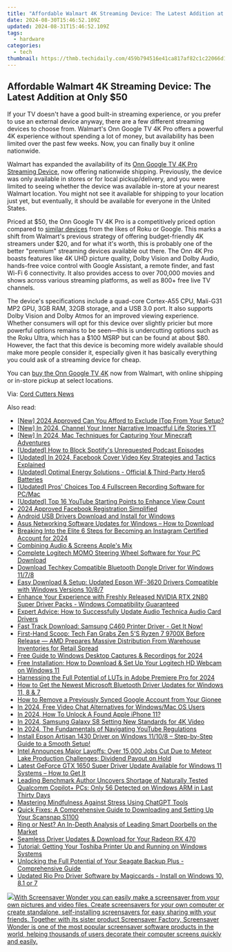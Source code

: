 ```yaml
---
title: "Affordable Walmart 4K Streaming Device: The Latest Addition at Only $50"
date: 2024-08-30T15:46:52.109Z
updated: 2024-08-31T15:46:52.109Z
tags:
  - hardware
categories:
  - tech
thumbnail: https://thmb.techidaily.com/459b794516e41ca817af82c1c22066d193c455f4891dd7a8e040210befb5bf6c.jpg
---
```


## Affordable Walmart 4K Streaming Device: The Latest Addition at Only $50

If your TV doesn't have a good built-in streaming experience, or you prefer to use an external device anyway, there are a few different streaming devices to choose from. Walmart's Onn Google TV 4K Pro offers a powerful 4K experience without spending a lot of money, but availability has been limited over the past few weeks. Now, you can finally buy it online nationwide.

 Walmart has expanded the availability of its [Onn Google TV 4K Pro Streaming Device](https://www.walmart.com/ip/onn-Google-TV-4K-Pro-Streaming-Device-New-2024-4K-UHD-resolution-Dolby-Vision-Dolby-ATMOS-Hands-Free-Voice-Control-Smart-Hub/5193222892), now offering nationwide shipping. Previously, the device was only available in stores or for local pickup/delivery, and you were limited to seeing whether the device was available in-store at your nearest Walmart location. You might not see it available for shipping to your location just yet, but eventually, it should be available for everyone in the United States.

 Priced at $50, the Onn Google TV 4K Pro is a competitively priced option compared to [similar devices](https://phone-solutions.techidaily.com/android-call-history-recovery-recover-deleted-call-logs-from-poco-x5-by-fonelab-android-recover-call-logs/) from the likes of Roku or Google. This marks a shift from Walmart's previous strategy of offering budget-friendly 4K streamers under $20, and for what it's worth, this is probably one of the better "premium" streaming devices available out there. The Onn 4K Pro boasts features like 4K UHD picture quality, Dolby Vision and Dolby Audio, hands-free voice control with Google Assistant, a remote finder, and fast Wi-Fi 6 connectivity. It also provides access to over 700,000 movies and shows across various streaming platforms, as well as 800+ free live TV channels.

 The device's specifications include a quad-core Cortex-A55 CPU, Mali-G31 MP2 GPU, 3GB RAM, 32GB storage, and a USB 3.0 port. It also supports Dolby Vision and Dolby Atmos for an improved viewing experience. Whether consumers will opt for this device over slightly pricier but more powerful options remains to be seen—this is undercutting options such as the Roku Ultra, which has a $100 MSRP but can be found at about $80\. However, the fact that this device is becoming more widely available should make more people consider it, especially given it has basically everything you could ask of a streaming device for cheap.

 You can [buy the Onn Google TV 4K](https://www.walmart.com/ip/onn-Google-TV-4K-Pro-Streaming-Device-New-2024-4K-UHD-resolution-Dolby-Vision-Dolby-ATMOS-Hands-Free-Voice-Control-Smart-Hub/5193222892) now from Walmart, with online shipping or in-store pickup at select locations.

 Via: [Cord Cutters News](https://cordcuttersnews.com/walmarts-new-onn-google-tv-4k-pro-is-now-available-nationwide/)

<ins class="adsbygoogle"
     style="display:block"
     data-ad-format="autorelaxed"
     data-ad-client="ca-pub-7571918770474297"
     data-ad-slot="1223367746"></ins>



<ins class="adsbygoogle"
     style="display:block"
     data-ad-client="ca-pub-7571918770474297"
     data-ad-slot="8358498916"
     data-ad-format="auto"
     data-full-width-responsive="true"></ins>

<span class="atpl-alsoreadstyle">Also read:</span>
<div><ul>
<li><a href="https://desktop-recording.techidaily.com/new-2024-approved-can-you-afford-to-exclude-itop-from-your-setup/"><u>[New] 2024 Approved  Can You Afford to Exclude ITop From Your Setup?</u></a></li>
<li><a href="https://facebook-video-footage.techidaily.com/new-in-2024-channel-your-inner-narrative-impactful-life-stories-yt/"><u>[New] In 2024, Channel Your Inner Narrative  Impactful Life Stories YT</u></a></li>
<li><a href="https://visual-screen-recording.techidaily.com/new-in-2024-mac-techniques-for-capturing-your-minecraft-adventures/"><u>[New] In 2024, Mac Techniques for Capturing Your Minecraft Adventures</u></a></li>
<li><a href="https://some-techniques.techidaily.com/updated-how-to-block-spotifys-unrequested-podcast-episodes/"><u>[Updated] How to Block Spotify's Unrequested Podcast Episodes</u></a></li>
<li><a href="https://facebook-video-files.techidaily.com/updated-in-2024-facebook-cover-video-key-strategies-and-tactics-explained/"><u>[Updated] In 2024, Facebook Cover Video  Key Strategies and Tactics Explained</u></a></li>
<li><a href="https://extra-approaches.techidaily.com/updated-optimal-energy-solutions-official-and-third-party-hero5-batteries/"><u>[Updated] Optimal Energy Solutions - Official & Third-Party Hero5 Batteries</u></a></li>
<li><a href="https://on-screen-recording.techidaily.com/updated-pros-choices-top-4-fullscreen-recording-software-for-pcmac/"><u>[Updated] Pros' Choices  Top 4 Fullscreen Recording Software for PC/Mac</u></a></li>
<li><a href="https://facebook-video-share.techidaily.com/updated-top-16-youtube-starting-points-to-enhance-view-count/"><u>[Updated] Top 16 YouTube Starting Points to Enhance View Count</u></a></li>
<li><a href="https://facebook-video-content.techidaily.com/2024-approved-facebook-registration-simplified/"><u>2024 Approved  Facebook Registration Simplified</u></a></li>
<li><a href="https://hardware-help.techidaily.com/android-usb-drivers-download-and-install-for-windows/"><u>Android USB Drivers Download and Install for Windows</u></a></li>
<li><a href="https://hardware-help.techidaily.com/asus-networking-software-updates-for-windows-how-to-download/"><u>Asus Networking Software Updates for Windows – How to Download</u></a></li>
<li><a href="https://instagram-clips.techidaily.com/breaking-into-the-elite-6-steps-for-becoming-an-instagram-certified-account-for-2024/"><u>Breaking Into the Elite  6 Steps for Becoming an Instagram Certified Account for 2024</u></a></li>
<li><a href="https://extra-information.techidaily.com/combining-audio-and-screens-apples-mix/"><u>Combining Audio & Screens  Apple's Mix</u></a></li>
<li><a href="https://hardware-help.techidaily.com/complete-logitech-momo-steering-wheel-software-for-your-pc-download/"><u>Complete Logitech MOMO Steering Wheel Software for Your PC Download</u></a></li>
<li><a href="https://hardware-help.techidaily.com/download-techkey-compatible-bluetooth-dongle-driver-for-windows-1178/"><u>Download Techkey Compatible Bluetooth Dongle Driver for Windows 11/7/8</u></a></li>
<li><a href="https://hardware-help.techidaily.com/easy-download-and-setup-updated-epson-wf-3620-drivers-compatible-with-windows-versions-1087/"><u>Easy Download & Setup: Updated Epson WF-3620 Drivers Compatible with Windows Versions 10/8/7</u></a></li>
<li><a href="https://hardware-help.techidaily.com/1722965869181-enhance-your-experience-with-freshly-released-nvidia-rtx-2n80-super-driver-packs-windows-compatibility-guaranteed/"><u>Enhance Your Experience with Freshly Released NVIDIA RTX 2N80 Super Driver Packs - Windows Compatibility Guaranteed</u></a></li>
<li><a href="https://hardware-help.techidaily.com/expert-advice-how-to-successfully-update-audio-technica-audio-card-drivers/"><u>Expert Advice: How to Successfully Update Audio Technica Audio Card Drivers</u></a></li>
<li><a href="https://hardware-help.techidaily.com/fast-track-download-samsung-c460-printer-driver-get-it-now/"><u>Fast Track Download: Samsung C460 Printer Driver - Get It Now!</u></a></li>
<li><a href="https://hardware-help.techidaily.com/first-hand-scoop-tech-fan-grabs-zen-5s-ryzen-7-9700x-before-release-amd-prepares-massive-distribution-from-warehouse-inventories-for-retail-spread/"><u>First-Hand Scoop: Tech Fan Grabs Zen 5'S Ryzen 7 9700X Before Release — AMD Prepares Massive Distribution From Warehouse Inventories for Retail Spread</u></a></li>
<li><a href="https://screen-capture.techidaily.com/free-guide-to-windows-desktop-captures-and-recordings-for-2024/"><u>Free Guide to Windows Desktop Captures & Recordings for 2024</u></a></li>
<li><a href="https://hardware-help.techidaily.com/free-installation-how-to-download-and-set-up-your-logitech-hd-webcam-on-windows-11/"><u>Free Installation: How to Download & Set Up Your Logitech HD Webcam on Windows 11</u></a></li>
<li><a href="https://some-knowledge.techidaily.com/harnessing-the-full-potential-of-luts-in-adobe-premiere-pro-for-2024/"><u>Harnessing the Full Potential of LUTs in Adobe Premiere Pro for 2024</u></a></li>
<li><a href="https://hardware-help.techidaily.com/how-to-get-the-newest-microsoft-bluetooth-driver-updates-for-windows-11-8-and-7/"><u>How to Get the Newest Microsoft Bluetooth Driver Updates for Windows 11, 8 & 7</u></a></li>
<li><a href="https://android-unlock.techidaily.com/how-to-remove-a-previously-synced-google-account-from-your-gionee-by-drfone-android/"><u>How to Remove a Previously Synced Google Account from Your Gionee</u></a></li>
<li><a href="https://screen-activity-recording.techidaily.com/in-2024-free-video-chat-alternatives-for-windowsmac-os-users/"><u>In 2024, Free Video Chat Alternatives for Windows/Mac OS Users</u></a></li>
<li><a href="https://ios-unlock.techidaily.com/in-2024-how-to-unlock-a-found-apple-iphone-11-by-drfone-ios/"><u>In 2024, How To Unlock A Found Apple iPhone 11?</u></a></li>
<li><a href="https://fox-http.techidaily.com/in-2024-samsung-galaxy-s8-setting-new-standards-for-4k-video/"><u>In 2024, Samsung Galaxy S8  Setting New Standards for 4K Video</u></a></li>
<li><a href="https://youtube-data.techidaily.com/24-the-fundamentals-of-navigating-youtube-regulations/"><u>In 2024, The Fundamentals of Navigating YouTube Regulations</u></a></li>
<li><a href="https://hardware-help.techidaily.com/install-epson-artisan-1430-driver-on-windows-11108-step-by-step-guide-to-a-smooth-setup/"><u>Install Epson Artisan 1430 Driver on Windows 11/10/8 – Step-by-Step Guide to a Smooth Setup!</u></a></li>
<li><a href="https://hardware-help.techidaily.com/intel-announces-major-layoffs-over-15000-jobs-cut-due-to-meteor-lake-production-challenges-dividend-payout-on-hold/"><u>Intel Announces Major Layoffs: Over 15,000 Jobs Cut Due to Meteor Lake Production Challenges; Dividend Payout on Hold</u></a></li>
<li><a href="https://hardware-help.techidaily.com/latest-geforce-gtx-1650-super-driver-update-available-for-windows-11-systems-how-to-get-it/"><u>Latest GeForce GTX 1650 Super Driver Update Available for Windows 11 Systems – How to Get It</u></a></li>
<li><a href="https://hardware-help.techidaily.com/leading-benchmark-author-uncovers-shortage-of-naturally-tested-qualcomm-copilotplus-pcs-only-56-detected-on-windows-arm-in-last-thirty-days/"><u>Leading Benchmark Author Uncovers Shortage of Naturally Tested Qualcomm Copilot+ PCs: Only 56 Detected on Windows ARM in Last Thirty Days</u></a></li>
<li><a href="https://tech-hub.techidaily.com/mastering-mindfulness-against-stress-using-chatgpt-tools/"><u>Mastering Mindfulness Against Stress Using ChatGPT Tools</u></a></li>
<li><a href="https://hardware-help.techidaily.com/quick-fixes-a-comprehensive-guide-to-downloading-and-setting-up-your-scansnap-s1100/"><u>Quick Fixes: A Comprehensive Guide to Downloading and Setting Up Your Scansnap S1100</u></a></li>
<li><a href="https://hardware-help.techidaily.com/ring-or-nest-an-in-depth-analysis-of-leading-smart-doorbells-on-the-market/"><u>Ring or Nest? An In-Depth Analysis of Leading Smart Doorbells on the Market</u></a></li>
<li><a href="https://hardware-help.techidaily.com/seamless-driver-updates-and-download-for-your-radeon-rx-470/"><u>Seamless Driver Updates & Download for Your Radeon RX 470</u></a></li>
<li><a href="https://hardware-help.techidaily.com/tutorial-getting-your-toshiba-printer-up-and-running-on-windows-systems/"><u>Tutorial: Getting Your Toshiba Printer Up and Running on Windows Systems</u></a></li>
<li><a href="https://hardware-help.techidaily.com/unlocking-the-full-potential-of-your-seagate-backup-plus-comprehensive-guide/"><u>Unlocking the Full Potential of Your Seagate Backup Plus - Comprehensive Guide</u></a></li>
<li><a href="https://hardware-help.techidaily.com/updated-rio-pro-driver-software-by-magiccards-install-on-windows-10-81-or-7/"><u>Updated Rio Pro Driver Software by Magiccards - Install on Windows 10, 8.1 or 7</u></a></li>
</ul></div>

<!-- affiliate ads begin -->
<a href="https://secure.2checkout.com/order/checkout.php?PRODS=195080&QTY=1&AFFILIATE=108875&CART=1"><img src="https://www.blumentals.net/scrwonder/images/screensaver-software.png" border="0">With Screensaver Wonder you can easily make a screensaver from your own pictures and video files. Create screensavers for your own computer or create standalone, self-installing screensavers for easy sharing with your friends. Together with its sister product Screensaver Factory, Screensaver Wonder is one of the most popular screensaver software products in the world, helping thousands of users decorate their computer screens quickly and easily.</a>
<!-- affiliate ads end -->